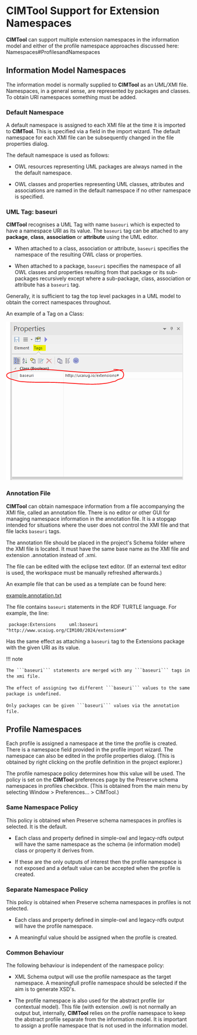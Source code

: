 # CIMTool Support for Extension Namespaces

**CIMTool** can support multiple extension namespaces in the information model and either of the profile namespace approaches discussed here: Namespaces#ProfilesandNamespaces

## Information Model Namespaces

The information model is normally supplied to **CIMTool** as an UML/XMI file. Namespaces, in a general sense, are represented by packages and classes. To obtain URI namespaces something must be added.

### Default Namespace

A default namespace is assigned to each XMI file at the time it is imported to **CIMTool**. This is specified via a field in the import wizard. The default namespace for each XMI file can be subsequently changed in the file properties dialog.

The default namespace is used as follows:

- OWL resources representing UML packages are always named in the the default namespace. 

- OWL classes and properties representing UML classes, attributes and associations are named in the default namespace if no other namespace is specified. 

### UML Tag: baseuri

**CIMTool** recognises a UML Tag with name ```baseuri``` which is expected to have a namespace URI as its value. The ```baseuri``` tag can be attached to any **package**, **class**, **association** or **attribute** using the UML editor.  

- When attached to a class, association or attribute, ```baseuri``` specifies the namespace of the resulting OWL class or properties. 

- When attached to a package, ```baseuri``` specifies the namespace of all OWL classes and properties resulting from that package or its sub-packages recursively except where a sub-package, class, association or attribute has a ```baseuri``` tag. 

Generally, it is sufficient to tag the top level packages in a UML model to obtain the correct namespaces throughout.

An example of a Tag on a Class:

![EA Tag Example](../images/EnterpriseArchitectTagValue.png)

### Annotation File

**CIMTool** can obtain namespace information from a file accompanying the XMI file, called an annotation file. There is no editor or other GUI for managing namespace information in the annotation file. It is a stopgap intended for situations where the user does not control the XMI file and that file lacks ```baseuri``` tags.

The annotation file should be placed in the project's Schema folder where the XMI file is located. It must have the same base name as the XMI file and extension .annotation instead of .xmi.

The file can be edited with the eclipse text editor. (If an external text editor is used, the workspace must be manually refreshed afterwards.) 

An example file that can be used as a template can be found here: 

[example.annotation.txt](example.annotation.txt)

The file contains ```baseuri``` statements in the RDF TURTLE language. For example, the line:

```
 package:Extensions     uml:baseuri "http://www.ucaiug.org/CIM100/2024/extension#" 
 ```	

Has the same effect as attaching a ```baseuri``` tag to the Extensions package with the given URI as its value.


!!! note

    The ```baseuri``` statements are merged with any ```baseuri``` tags in the xmi file.

    The effect of assigning two different ```baseuri``` values to the same package is undefined.

    Only packages can be given ```baseuri``` values via the annotation file.



## Profile Namespaces

Each profile is assigned a namespace at the time the profile is created. There is a namespace field provided in the profile import wizard. The namespace can also be edited in the profile properties dialog. (This is obtained by right clicking on the profile definition in the project explorer.)

The profile namespace policy determines how this value will be used. The policy is set on the **CIMTool** preferences page by the Preserve schema namespaces in profiles checkbox. (This is obtained from the main menu by selecting Window > Preferences... > CIMTool.)

### Same Namespace Policy

This policy is obtained when Preserve schema namespaces in profiles is selected. It is the default.

- Each class and property defined in simple-owl and legacy-rdfs output will have the same namespace as the schema (ie information model) class or property it derives from. 

- If these are the only outputs of interest then the profile namespace is not exposed and a default value can be accepted when the profile is created. 

### Separate Namespace Policy

This policy is obtained when Preserve schema namespaces in profiles is not selected.

- Each class and property defined in simple-owl and legacy-rdfs output will have the profile namespace. 

- A meaningful value should be assigned when the profile is created. 

### Common Behaviour

The following behaviour is independent of the namespace policy:

- XML Schema output will use the profile namespace as the target namespace. A meaningfull profile namespace should be selected if the aim is to generate XSD's. 

- The profile namespace is also used for the abstract profile (or contextual model). This file (with extension .owl) is not normally an output but, internally, **CIMTool** relies on the profile namespace to keep the abstract profile separate from the information model. It is important to assign a profile namespace that is not used in the information model. 
